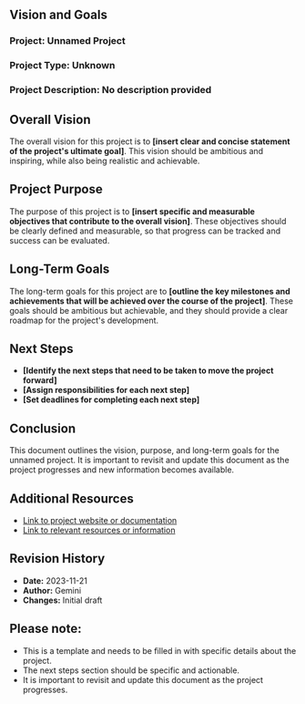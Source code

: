 ## Vision and Goals

### Project: Unnamed Project

### Project Type: Unknown

### Project Description: No description provided

## Overall Vision

The overall vision for this project is to **[insert clear and concise statement of the project's ultimate goal]**. This vision should be ambitious and inspiring, while also being realistic and achievable.

## Project Purpose

The purpose of this project is to **[insert specific and measurable objectives that contribute to the overall vision]**. These objectives should be clearly defined and measurable, so that progress can be tracked and success can be evaluated.

## Long-Term Goals

The long-term goals for this project are to **[outline the key milestones and achievements that will be achieved over the course of the project]**. These goals should be ambitious but achievable, and they should provide a clear roadmap for the project's development.

## Next Steps

* **[Identify the next steps that need to be taken to move the project forward]**
* **[Assign responsibilities for each next step]**
* **[Set deadlines for completing each next step]**

## Conclusion

This document outlines the vision, purpose, and long-term goals for the unnamed project. It is important to revisit and update this document as the project progresses and new information becomes available.

## Additional Resources

* [Link to project website or documentation](optional)
* [Link to relevant resources or information](optional)

## Revision History

* **Date:** 2023-11-21
* **Author:** Gemini
* **Changes:** Initial draft

## Please note:

* This is a template and needs to be filled in with specific details about the project.
* The next steps section should be specific and actionable.
* It is important to revisit and update this document as the project progresses.